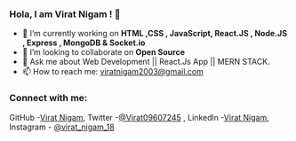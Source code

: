 ### Hola, I am Virat Nigam ! 👋

- 🔭 I’m currently working on **HTML ,CSS , JavaScript, React.JS , Node.JS , Express , MongoDB & Socket.io** 
- 👯 I’m looking to collaborate on **Open Source**
- 💬 Ask me about   Web Development || React.Js App || MERN STACK.
- 📫 How to reach me: viratnigam2003@gmail.com

### Connect with me:
GitHub -[Virat Nigam](https://github.com/ViratNigam),
Twitter -[@Virat09607245](https://twitter.com/Virat09607245) ,
Linkedln -[Virat Nigam](https://www.linkedin.com/in/virat-nigam-0682b2220/),
Instagram - [@virat_nigam_18](https://instagram.com/virat_nigam_18?utm_medium=copy_link)
